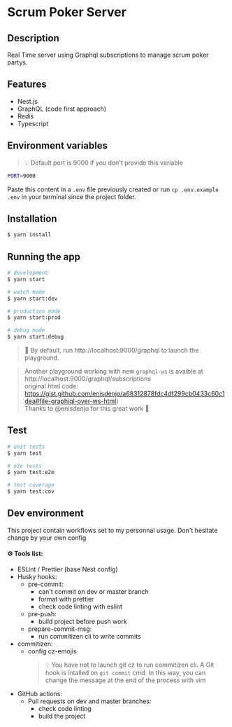 # Scrum Poker Server

## Description

Real Time server using Graphql subscriptions to manage scrum poker partys.

## Features

- Nest.js
- GraphQL (code first approach)
- Redis
- Typescript

## Environment variables

> 💡 Default port is 9000 if you don't provide this variable

```bash
PORT=9000
```

Paste this content in a `.env` file previously created or run `cp .env.example .env` in your terminal since the project folder.

## Installation

```bash
$ yarn install
```

## Running the app

```bash
# development
$ yarn start

# watch mode
$ yarn start:dev

# production mode
$ yarn start:prod

# debug mode
$ yarn start:debug
```

> 🚀 By default, run http://localhost:9000/graphql to launch the playground.

> Another playground working with new `graphql-ws` is avaible at http://localhost:9000/graphql/subscriptions  
> original html code: https://gist.github.com/enisdenjo/a68312878fdc4df299cb0433c60c1dea#file-graphiql-over-ws-html)  
> Thanks to @enisdenjo for this great work 🙏

## Test

```bash
# unit tests
$ yarn test

# e2e tests
$ yarn test:e2e

# test coverage
$ yarn test:cov
```

## Dev environment

This project contain workflows set to my personnal usage. Don't hesitate change by your own config

#### ⚙️ Tools list:

- ESLint / Prettier (base Nest config)
- Husky hooks:
  - pre-commit:
    - can't commit on dev or master branch
    - format with prettier
    - check code linting with eslint
  - pre-push:
    - build project before push work
  - prepare-commit-msg:
    - run commitizen cli to write commits
- commitizen:
  - config cz-emojis
    > 💡 You have not to launch git cz to run commitizen cli. A Git hook is intalled on `git commit` cmd. In this way, you can change the message at the end of the process with vim
- GitHub actions:
  - Pull requests on dev and master branches:
    - check code linting
    - build the project
